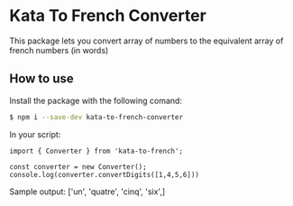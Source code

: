 # Kata To French Converter

This package lets you convert array of numbers to the equivalent array of french numbers (in words)

## How to use

Install the package with the following comand:

```bash
$ npm i --save-dev kata-to-french-converter
```

In your script:

```
import { Converter } from 'kata-to-french';

const converter = new Converter();
console.log(converter.convertDigits([1,4,5,6]))
```

Sample output: ['un', 'quatre', 'cinq', 'six',]
